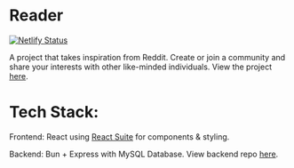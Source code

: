 # Reader
[![Netlify Status](https://api.netlify.com/api/v1/badges/e581f970-3e5f-4f08-87a6-51336325e931/deploy-status)](https://app.netlify.com/sites/reader-app/deploys)

A project that takes inspiration from Reddit. Create or join a community and share your interests with other like-minded individuals.
View the project [here](https://reader-app.netlify.app/).

# Tech Stack:
Frontend: React using [React Suite](https://rsuitejs.com/) for components & styling.

Backend: Bun + Express with MySQL Database. View backend repo [here](https://github.com/hydrarguru/reader-backend).
